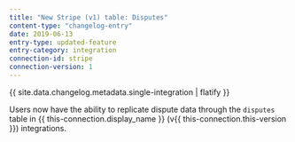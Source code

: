 ```yaml
---
title: "New Stripe (v1) table: Disputes"
content-type: "changelog-entry"
date: 2019-06-13
entry-type: updated-feature
entry-category: integration
connection-id: stripe
connection-version: 1
---
```

{{ site.data.changelog.metadata.single-integration | flatify }}

Users now have the ability to replicate dispute data through the `disputes` table in {{ this-connection.display_name }} (v{{ this-connection.this-version }}) integrations.